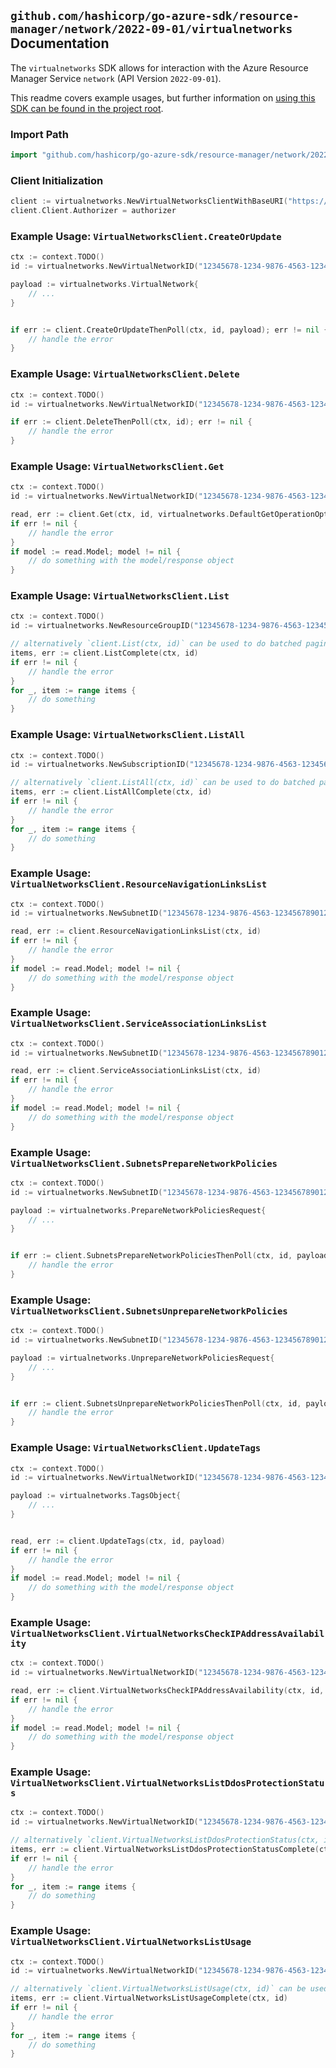 
## `github.com/hashicorp/go-azure-sdk/resource-manager/network/2022-09-01/virtualnetworks` Documentation

The `virtualnetworks` SDK allows for interaction with the Azure Resource Manager Service `network` (API Version `2022-09-01`).

This readme covers example usages, but further information on [using this SDK can be found in the project root](https://github.com/hashicorp/go-azure-sdk/tree/main/docs).

### Import Path

```go
import "github.com/hashicorp/go-azure-sdk/resource-manager/network/2022-09-01/virtualnetworks"
```


### Client Initialization

```go
client := virtualnetworks.NewVirtualNetworksClientWithBaseURI("https://management.azure.com")
client.Client.Authorizer = authorizer
```


### Example Usage: `VirtualNetworksClient.CreateOrUpdate`

```go
ctx := context.TODO()
id := virtualnetworks.NewVirtualNetworkID("12345678-1234-9876-4563-123456789012", "example-resource-group", "virtualNetworkValue")

payload := virtualnetworks.VirtualNetwork{
	// ...
}


if err := client.CreateOrUpdateThenPoll(ctx, id, payload); err != nil {
	// handle the error
}
```


### Example Usage: `VirtualNetworksClient.Delete`

```go
ctx := context.TODO()
id := virtualnetworks.NewVirtualNetworkID("12345678-1234-9876-4563-123456789012", "example-resource-group", "virtualNetworkValue")

if err := client.DeleteThenPoll(ctx, id); err != nil {
	// handle the error
}
```


### Example Usage: `VirtualNetworksClient.Get`

```go
ctx := context.TODO()
id := virtualnetworks.NewVirtualNetworkID("12345678-1234-9876-4563-123456789012", "example-resource-group", "virtualNetworkValue")

read, err := client.Get(ctx, id, virtualnetworks.DefaultGetOperationOptions())
if err != nil {
	// handle the error
}
if model := read.Model; model != nil {
	// do something with the model/response object
}
```


### Example Usage: `VirtualNetworksClient.List`

```go
ctx := context.TODO()
id := virtualnetworks.NewResourceGroupID("12345678-1234-9876-4563-123456789012", "example-resource-group")

// alternatively `client.List(ctx, id)` can be used to do batched pagination
items, err := client.ListComplete(ctx, id)
if err != nil {
	// handle the error
}
for _, item := range items {
	// do something
}
```


### Example Usage: `VirtualNetworksClient.ListAll`

```go
ctx := context.TODO()
id := virtualnetworks.NewSubscriptionID("12345678-1234-9876-4563-123456789012")

// alternatively `client.ListAll(ctx, id)` can be used to do batched pagination
items, err := client.ListAllComplete(ctx, id)
if err != nil {
	// handle the error
}
for _, item := range items {
	// do something
}
```


### Example Usage: `VirtualNetworksClient.ResourceNavigationLinksList`

```go
ctx := context.TODO()
id := virtualnetworks.NewSubnetID("12345678-1234-9876-4563-123456789012", "example-resource-group", "virtualNetworkValue", "subnetValue")

read, err := client.ResourceNavigationLinksList(ctx, id)
if err != nil {
	// handle the error
}
if model := read.Model; model != nil {
	// do something with the model/response object
}
```


### Example Usage: `VirtualNetworksClient.ServiceAssociationLinksList`

```go
ctx := context.TODO()
id := virtualnetworks.NewSubnetID("12345678-1234-9876-4563-123456789012", "example-resource-group", "virtualNetworkValue", "subnetValue")

read, err := client.ServiceAssociationLinksList(ctx, id)
if err != nil {
	// handle the error
}
if model := read.Model; model != nil {
	// do something with the model/response object
}
```


### Example Usage: `VirtualNetworksClient.SubnetsPrepareNetworkPolicies`

```go
ctx := context.TODO()
id := virtualnetworks.NewSubnetID("12345678-1234-9876-4563-123456789012", "example-resource-group", "virtualNetworkValue", "subnetValue")

payload := virtualnetworks.PrepareNetworkPoliciesRequest{
	// ...
}


if err := client.SubnetsPrepareNetworkPoliciesThenPoll(ctx, id, payload); err != nil {
	// handle the error
}
```


### Example Usage: `VirtualNetworksClient.SubnetsUnprepareNetworkPolicies`

```go
ctx := context.TODO()
id := virtualnetworks.NewSubnetID("12345678-1234-9876-4563-123456789012", "example-resource-group", "virtualNetworkValue", "subnetValue")

payload := virtualnetworks.UnprepareNetworkPoliciesRequest{
	// ...
}


if err := client.SubnetsUnprepareNetworkPoliciesThenPoll(ctx, id, payload); err != nil {
	// handle the error
}
```


### Example Usage: `VirtualNetworksClient.UpdateTags`

```go
ctx := context.TODO()
id := virtualnetworks.NewVirtualNetworkID("12345678-1234-9876-4563-123456789012", "example-resource-group", "virtualNetworkValue")

payload := virtualnetworks.TagsObject{
	// ...
}


read, err := client.UpdateTags(ctx, id, payload)
if err != nil {
	// handle the error
}
if model := read.Model; model != nil {
	// do something with the model/response object
}
```


### Example Usage: `VirtualNetworksClient.VirtualNetworksCheckIPAddressAvailability`

```go
ctx := context.TODO()
id := virtualnetworks.NewVirtualNetworkID("12345678-1234-9876-4563-123456789012", "example-resource-group", "virtualNetworkValue")

read, err := client.VirtualNetworksCheckIPAddressAvailability(ctx, id, virtualnetworks.DefaultVirtualNetworksCheckIPAddressAvailabilityOperationOptions())
if err != nil {
	// handle the error
}
if model := read.Model; model != nil {
	// do something with the model/response object
}
```


### Example Usage: `VirtualNetworksClient.VirtualNetworksListDdosProtectionStatus`

```go
ctx := context.TODO()
id := virtualnetworks.NewVirtualNetworkID("12345678-1234-9876-4563-123456789012", "example-resource-group", "virtualNetworkValue")

// alternatively `client.VirtualNetworksListDdosProtectionStatus(ctx, id, virtualnetworks.DefaultVirtualNetworksListDdosProtectionStatusOperationOptions())` can be used to do batched pagination
items, err := client.VirtualNetworksListDdosProtectionStatusComplete(ctx, id, virtualnetworks.DefaultVirtualNetworksListDdosProtectionStatusOperationOptions())
if err != nil {
	// handle the error
}
for _, item := range items {
	// do something
}
```


### Example Usage: `VirtualNetworksClient.VirtualNetworksListUsage`

```go
ctx := context.TODO()
id := virtualnetworks.NewVirtualNetworkID("12345678-1234-9876-4563-123456789012", "example-resource-group", "virtualNetworkValue")

// alternatively `client.VirtualNetworksListUsage(ctx, id)` can be used to do batched pagination
items, err := client.VirtualNetworksListUsageComplete(ctx, id)
if err != nil {
	// handle the error
}
for _, item := range items {
	// do something
}
```
